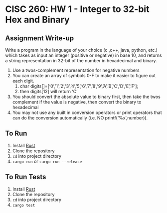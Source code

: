 # CISC 260: HW 1 - Integer to 32-bit Hex and Binary

## Assignment Write-up

Write a program in the language of your choice (c ,c++, java, python, etc.) which takes as input an integer (positive or negative) in base 10, and returns a string representation in 32-bit of the number in hexadecimal and binary.

1. Use a twos-complement representation for negative numbers
2. You can create an array of symbols 0-F to make it easier to figure out each digit.
    1. char digits[]=[‘0’,’1’,’2’,’3’,’4’,’5’,’6’,’7’,’8’,’9’,’A’,’B’,’C’,’D’,’E’,’F’];
    2. then digits[12] will return ‘C’
3. You should convert the absolute value to binary first, then take the twos complement if the value is negative, then convert the binary to hexadecimal
4. You may not use any built in conversion operators or print operators that can do the conversion automatically (i.e. NO printf(‘%x’,number)).

## To Run

1. Install [Rust](https://www.rust-lang.org/learn/get-started)
2. Clone the repository
3. `cd` into project directory
4. `cargo run` or `cargo run --release`

## To Run Tests

1. Install [Rust](https://www.rust-lang.org/learn/get-started)
2. Clone the repository
3. `cd` into project directory
4. `cargo test`
